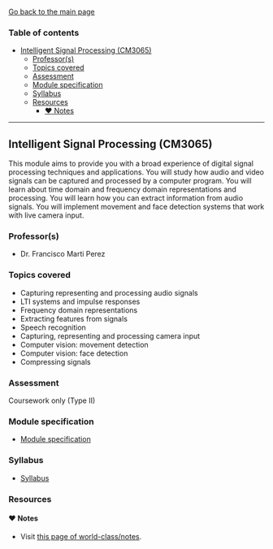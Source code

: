 [Go back to the main page](../../../README.md)

### Table of contents

- [Intelligent Signal Processing (CM3065)](#intelligent-signal-processing-cm3065)
  - [Professor(s)](#professors)
  - [Topics covered](#topics-covered)
  - [Assessment](#assessment)
  - [Module specification](#module-specification)
  - [Syllabus](#syllabus)
  - [Resources](#resources)
    - [:heart: Notes](#heart-notes)

---

## Intelligent Signal Processing (CM3065)

This module aims to provide you with a broad experience of digital
signal processing techniques and applications. You will study how audio
and video signals can be captured and processed by a computer program.
You will learn about time domain and frequency domain representations
and processing. You will learn how you can extract information from
audio signals. You will implement movement and face detection systems
that work with live camera input.

### Professor(s)

- Dr. Francisco Marti Perez

### Topics covered

- Capturing representing and processing audio signals
- LTI systems and impulse responses
- Frequency domain representations
- Extracting features from signals
- Speech recognition
- Capturing, representing and processing camera input
- Computer vision: movement detection
- Computer vision: face detection
- Compressing signals

### Assessment

Coursework only (Type II)

### Module specification

- [Module specification](https://github.com/world-class/binary-assets/blob/master/modules/module-specification/CM3065_ISP-Module-Spec.pdf)

### Syllabus

- [Syllabus](https://github.com/world-class/binary-assets/blob/master/modules/syllabi/Syllabus_CM3065_ISP.pdf)

### Resources

#### :heart: Notes

- Visit [this page of world-class/notes](https://github.com/world-class/notes/tree/master/level-6/intelligent-signal-processing).
